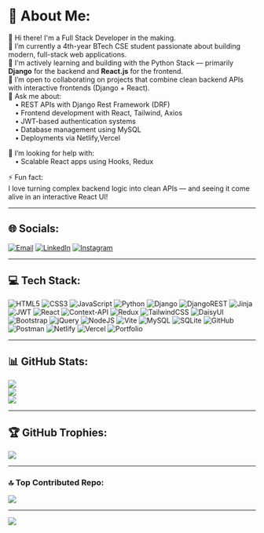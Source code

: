 # 💫 About Me:
👋 Hi there! I'm a Full Stack Developer in the making.  
🔭 I’m currently a 4th-year BTech CSE student passionate about building modern, full-stack web applications.  
🌱 I'm actively learning and building with the Python Stack — primarily **Django** for the backend and **React.js** for the frontend.  
👯 I’m open to collaborating on projects that combine clean backend APIs with interactive frontends (Django + React).  
💬 Ask me about:  
 • REST APIs with Django Rest Framework (DRF)  
 • Frontend development with React, Tailwind, Axios  
 • JWT-based authentication systems  
 • Database management using MySQL  
 • Deployments via Netlify,Vercel

🤝 I’m looking for help with:  
 • Scalable React apps using Hooks, Redux

⚡ Fun fact:  
I love turning complex backend logic into clean APIs — and seeing it come alive in an interactive React UI!

---

## 🌐 Socials:
[![Email](https://img.shields.io/badge/Email-D14836?logo=gmail&logoColor=white)](mailto:djproject963@gmail.com)
[![LinkedIn](https://img.shields.io/badge/LinkedIn-0077B5?logo=linkedin&logoColor=white)](https://www.linkedin.com/in/debasish-panda-857715314/)
[![Instagram](https://img.shields.io/badge/Instagram-E4405F?logo=instagram&logoColor=white)](https://www.instagram.com/deba_963)

---

## 💻 Tech Stack:
![HTML5](https://img.shields.io/badge/html5-%23E34F26.svg?style=plastic&logo=html5&logoColor=white)
![CSS3](https://img.shields.io/badge/css3-%231572B6.svg?style=plastic&logo=css3&logoColor=white)
![JavaScript](https://img.shields.io/badge/javascript-%23323330.svg?style=plastic&logo=javascript&logoColor=%23F7DF1E)
![Python](https://img.shields.io/badge/python-3670A0?style=plastic&logo=python&logoColor=ffdd54)
![Django](https://img.shields.io/badge/django-%23092E20.svg?style=plastic&logo=django&logoColor=white)
![DjangoREST](https://img.shields.io/badge/DJANGO-REST-ff1709?style=plastic&logo=django&logoColor=white&color=ff1709&labelColor=gray)
![Jinja](https://img.shields.io/badge/jinja-white.svg?style=plastic&logo=jinja&logoColor=black)
![JWT](https://img.shields.io/badge/JWT-black?style=plastic&logo=JSON%20web%20tokens)
![React](https://img.shields.io/badge/react-20232A.svg?style=plastic&logo=react&logoColor=61DAFB)
![Context-API](https://img.shields.io/badge/Context--Api-000000?style=plastic&logo=react)
![Redux](https://img.shields.io/badge/redux-%23593d88.svg?style=plastic&logo=redux&logoColor=white)
![TailwindCSS](https://img.shields.io/badge/tailwindcss-%2338B2AC.svg?style=plastic&logo=tailwind-css&logoColor=white)
![DaisyUI](https://img.shields.io/badge/daisyui-5A0EF8?style=plastic&logo=daisyui&logoColor=white)
![Bootstrap](https://img.shields.io/badge/bootstrap-%238511FA.svg?style=plastic&logo=bootstrap&logoColor=white)
![jQuery](https://img.shields.io/badge/jquery-%230769AD.svg?style=plastic&logo=jquery&logoColor=white)
![NodeJS](https://img.shields.io/badge/node.js-6DA55F?style=plastic&logo=node.js&logoColor=white)
![Vite](https://img.shields.io/badge/vite-%23646CFF.svg?style=plastic&logo=vite&logoColor=white)
![MySQL](https://img.shields.io/badge/mysql-4479A1.svg?style=plastic&logo=mysql&logoColor=white)
![SQLite](https://img.shields.io/badge/sqlite-%2307405e.svg?style=plastic&logo=sqlite&logoColor=white)
![GitHub](https://img.shields.io/badge/github-%23121011.svg?style=plastic&logo=github&logoColor=white)
![Postman](https://img.shields.io/badge/Postman-FF6C37?style=plastic&logo=postman&logoColor=white)
![Netlify](https://img.shields.io/badge/netlify-%23000000.svg?style=plastic&logo=netlify&logoColor=#00C7B7)
![Vercel](https://img.shields.io/badge/vercel-%23000000.svg?style=plastic&logo=vercel&logoColor=white)
![Portfolio](https://img.shields.io/badge/Portfolio-%23000000.svg?style=plastic&logo=firefox&logoColor=#FF7139)

---

## 📊 GitHub Stats:
![](https://github-readme-stats.vercel.app/api?username=debasish39&theme=dark&hide_border=false&include_all_commits=false&count_private=false)<br/>
![](https://nirzak-streak-stats.vercel.app/?user=debasish39&theme=dark&hide_border=false)<br/>
![](https://github-readme-stats.vercel.app/api/top-langs/?username=debasish39&theme=dark&hide_border=false&include_all_commits=false&count_private=false&layout=compact)

---

## 🏆 GitHub Trophies:
![](https://github-profile-trophy.vercel.app/?username=debasish39&theme=radical&no-frame=false&no-bg=true&margin-w=4)

---

### 🔝 Top Contributed Repo:
![](https://github-contributor-stats.vercel.app/api?username=debasish39&limit=5&theme=dark&combine_all_yearly_contributions=true)

---

[![](https://visitcount.itsvg.in/api?id=debasish39&icon=0&color=0)](https://visitcount.itsvg.in)

<!-- Proudly created with GPRM ( https://gprm.itsvg.in ) -->
